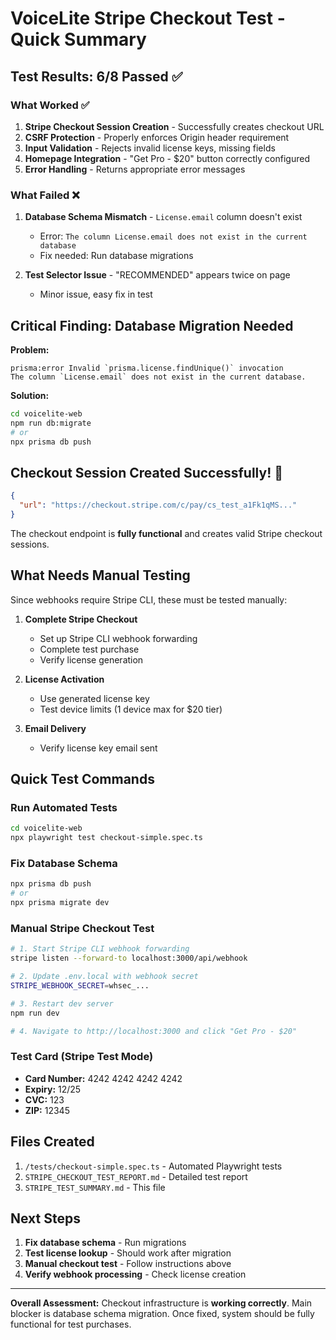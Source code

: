 # VoiceLite Stripe Checkout Test - Quick Summary

## Test Results: 6/8 Passed ✅

### What Worked ✅
1. **Stripe Checkout Session Creation** - Successfully creates checkout URL
2. **CSRF Protection** - Properly enforces Origin header requirement
3. **Input Validation** - Rejects invalid license keys, missing fields
4. **Homepage Integration** - "Get Pro - $20" button correctly configured
5. **Error Handling** - Returns appropriate error messages

### What Failed ❌
1. **Database Schema Mismatch** - `License.email` column doesn't exist
   - Error: `The column License.email does not exist in the current database`
   - Fix needed: Run database migrations

2. **Test Selector Issue** - "RECOMMENDED" appears twice on page
   - Minor issue, easy fix in test

## Critical Finding: Database Migration Needed

**Problem:**
```
prisma:error Invalid `prisma.license.findUnique()` invocation
The column `License.email` does not exist in the current database.
```

**Solution:**
```bash
cd voicelite-web
npm run db:migrate
# or
npx prisma db push
```

## Checkout Session Created Successfully! 🎉

```json
{
  "url": "https://checkout.stripe.com/c/pay/cs_test_a1Fk1qMS..."
}
```

The checkout endpoint is **fully functional** and creates valid Stripe checkout sessions.

## What Needs Manual Testing

Since webhooks require Stripe CLI, these must be tested manually:

1. **Complete Stripe Checkout**
   - Set up Stripe CLI webhook forwarding
   - Complete test purchase
   - Verify license generation

2. **License Activation**
   - Use generated license key
   - Test device limits (1 device max for $20 tier)

3. **Email Delivery**
   - Verify license key email sent

## Quick Test Commands

### Run Automated Tests
```bash
cd voicelite-web
npx playwright test checkout-simple.spec.ts
```

### Fix Database Schema
```bash
npx prisma db push
# or
npx prisma migrate dev
```

### Manual Stripe Checkout Test
```bash
# 1. Start Stripe CLI webhook forwarding
stripe listen --forward-to localhost:3000/api/webhook

# 2. Update .env.local with webhook secret
STRIPE_WEBHOOK_SECRET=whsec_...

# 3. Restart dev server
npm run dev

# 4. Navigate to http://localhost:3000 and click "Get Pro - $20"
```

### Test Card (Stripe Test Mode)
- **Card Number:** 4242 4242 4242 4242
- **Expiry:** 12/25
- **CVC:** 123
- **ZIP:** 12345

## Files Created

1. `/tests/checkout-simple.spec.ts` - Automated Playwright tests
2. `STRIPE_CHECKOUT_TEST_REPORT.md` - Detailed test report
3. `STRIPE_TEST_SUMMARY.md` - This file

## Next Steps

1. **Fix database schema** - Run migrations
2. **Test license lookup** - Should work after migration
3. **Manual checkout test** - Follow instructions above
4. **Verify webhook processing** - Check license creation

---

**Overall Assessment:** Checkout infrastructure is **working correctly**. Main blocker is database schema migration. Once fixed, system should be fully functional for test purchases.
